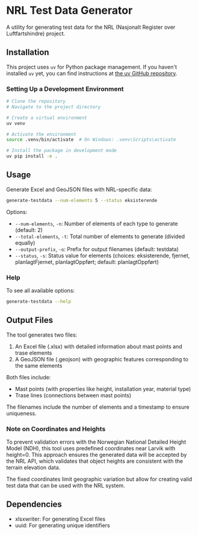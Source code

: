 # NRL Test Data Generator

A utility for generating test data for the NRL (Nasjonalt Register over Luftfartshindre) project.

## Installation

This project uses `uv` for Python package management. If you haven't installed `uv` yet, you can find instructions at [the uv GitHub repository](https://github.com/astral-sh/uv).

### Setting Up a Development Environment

```bash
# Clone the repository
# Navigate to the project directory

# Create a virtual environment
uv venv

# Activate the environment
source .venv/bin/activate  # On Windows: .venv\Scripts\activate

# Install the package in development mode
uv pip install -e .
```

## Usage

Generate Excel and GeoJSON files with NRL-specific data:

```bash
generate-testdata --num-elements 5 --status eksisterende
```

Options:
- `--num-elements`, `-n`: Number of elements of each type to generate (default: 2)
- `--total-elements`, `-t`: Total number of elements to generate (divided equally)
- `--output-prefix`, `-o`: Prefix for output filenames (default: testdata)
- `--status`, `-s`: Status value for elements (choices: eksisterende, fjernet, planlagtFjernet, planlagtOppført; default: planlagtOppført)

### Help

To see all available options:

```bash
generate-testdata --help
```

## Output Files

The tool generates two files:
1. An Excel file (.xlsx) with detailed information about mast points and trase elements
2. A GeoJSON file (.geojson) with geographic features corresponding to the same elements

Both files include:
- Mast points (with properties like height, installation year, material type)
- Trase lines (connections between mast points)

The filenames include the number of elements and a timestamp to ensure uniqueness.

### Note on Coordinates and Heights

To prevent validation errors with the Norwegian National Detailed Height Model (NDH), this tool uses predefined coordinates near Larvik with height=0. This approach ensures the generated data will be accepted by the NRL API, which validates that object heights are consistent with the terrain elevation data.

The fixed coordinates limit geographic variation but allow for creating valid test data that can be used with the NRL system.

## Dependencies

- xlsxwriter: For generating Excel files
- uuid: For generating unique identifiers
